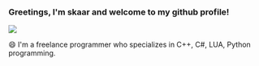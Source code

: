### Greetings, I'm skaar and welcome to my github profile!

<a href="https://github.com/skaarin/">
    <img align="center" src="https://github-readme-stats.vercel.app/api?username=skaarin&count_private=true&show_icons=true&hide=contribs&theme=vue-dark " />
</a>

😄 I'm a freelance programmer who specializes in C++, C#, LUA, Python programming.

<!--
**dreadfule/dreadfule** is a ✨ _special_ ✨ repository because its `README.md` (this file) appears on your GitHub profile.

Here are some ideas to get you started:

- 🔭 I’m currently working on ...
- 🌱 I’m currently learning ...
- 👯 I’m looking to collaborate on ...
- 🤔 I’m looking for help with ...
- 💬 Ask me about ...
- 📫 How to reach me: ...
- 😄 Pronouns: ...
- ⚡ Fun fact: ...
-->
